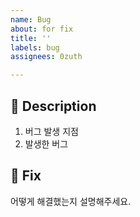 ```yaml
---
name: Bug
about: for fix
title: ''
labels: bug
assignees: 0zuth

---
```


## 📄 Description

1.  버그 발생 지점
2.  발생한 버그

## 🐞 Fix

어떻게 해결했는지 설명해주세요.
